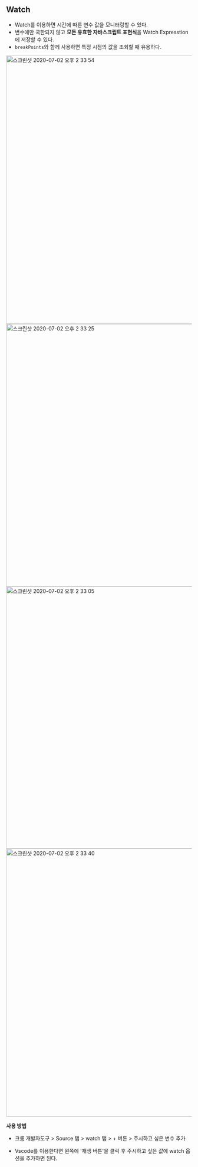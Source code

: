 ## Watch

- Watch를 이용하면 시간에 따른 변수 값을 모니터링할 수 있다. 
-  변수에만 국한되지 않고 **모든 유효한 자바스크립트 표현식**을 Watch Expresstion에 저장할 수 있다.
- `breakPoints`와 함께 사용하면 특정 시점의 값을 조회할 때 유용하다.

<img width="728" alt="스크린샷 2020-07-02 오후 2 33 54" src="https://user-images.githubusercontent.com/39187116/86320293-82ccaf00-bc71-11ea-8358-e510e522ce34.png">
<img width="712" alt="스크린샷 2020-07-02 오후 2 33 25" src="https://user-images.githubusercontent.com/39187116/86320303-86603600-bc71-11ea-9694-7c1130e5ebeb.png">
<img width="711" alt="스크린샷 2020-07-02 오후 2 33 05" src="https://user-images.githubusercontent.com/39187116/86320304-86f8cc80-bc71-11ea-9c22-12322142a314.png">
<img width="727" alt="스크린샷 2020-07-02 오후 2 33 40" src="https://user-images.githubusercontent.com/39187116/86320301-852f0900-bc71-11ea-9b8a-7a953e0c13ec.png">


**사용 방법**
- 크롬 개발자도구 > Source 탭 > watch 탭 > + 버튼 > 주시하고 싶은 변수 추가

- Vscode를 이용한다면 왼쪽에 '재생 버튼'을 클릭 후 주시하고 싶은 값에 watch 옵션을 추가하면 된다.



